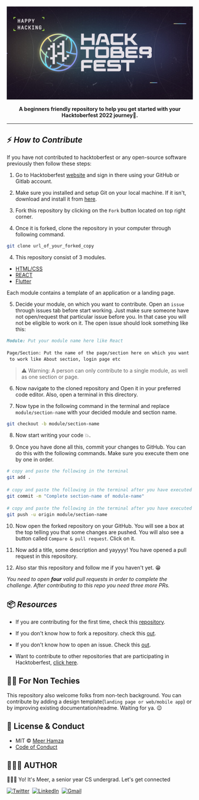 ![banner image](./assets/banner.jpg)
<p align="center">
<strong>
A beginners friendly repository to help you get started with your Hacktoberfest 2022 journey🚀.
</strong>
</p>
<hr />

## ⚡ *How to Contribute*

If you have not contributed to hacktoberfest or any open-source software previously then follow these steps:

1. Go to Hacktoberfest [website](https://hacktoberfest.com/) and sign in there using your GitHub or Gitlab account.

2. Make sure you installed and setup Git on your local machine. If it isn't, download and install it from [here](https://git-scm.com/downloads).
3. Fork this repository by clicking on the `Fork` button located on top right corner.
4. Once it is forked, clone the repository in your computer through following command.

```sh
git clone url_of_your_forked_copy
```

4. This repository consist of 3 modules.
- [HTML/CSS](https://github.com/meerhamzadev/Hacktoberfest/tree/main/HTML-CSS)
- [REACT](https://github.com/meerhamzadev/Hacktoberfest/tree/main/React-module)
- [Flutter](https://github.com/meerhamzadev/Hacktoberfest/tree/main/Flutter-module)

Each module contains a template of an application or a landing page.

5. Decide your module, on which you want to contribute. Open an `issue` through issues tab before start working. Just make sure someone have not open/request that particular issue before you. In that case you will not be eligible to work on it. The open issue should look something like this:

```md
Module: Put your module name here like React

Page/Section: Put the name of the page/section here on which you want
 to work like About section, login page etc
```

>⚠ Warning: A person can only contribute to a single module, as well as one section or page.

6. Now navigate to the cloned repository and Open it in your preferred code editor. Also, open a terminal in this directory.

7. Now type in the following command in the terminal and replace `module/section-name` with your decided module and section name.

```sh
git checkout -b module/section-name
```
8. Now start writing your code 💥.

9. Once you have done all this, commit your changes to GitHub. You can do this with the following commands. Make sure you execute them one by one in order.

```sh
# copy and paste the following in the terminal
git add .

# copy and paste the following in the terminal after you have executed the previous command.
git commit -m "Complete section-name of module-name"

# copy and paste the following in the terminal after you have executed the previous command
git push -u origin module/section-name
```

10. Now open the forked repository on your GitHub. You will see a box at the top telling you that some changes are pushed. You will also see a button called `Compare & pull request`. Click on it.

11. Now add a title, some description and yayyyy! You have opened a pull request in this repository.
12. Also star this repository and follow me if you haven't yet. 😁

*You need to open **four** valid pull requests in order to complete the challenge. After contributing to this repo you need three more PRs.*

## 📦 *Resources*

- If you are contributing for the first time, check this [repository](https://github.com/firstcontributions/first-contributions).
- If you don't know how to fork a repository. check this [out](https://docs.github.com/en/get-started/quickstart/fork-a-repo).

- If you don't know how to open an issue. Check this [out](https://docs.github.com/en/issues/tracking-your-work-with-issues/creating-an-issue).

- Want to contribute to other repositories that are participating in Hacktoberfest, [click here](https://github.com/issues?q=is%3Aopen+is%3Aissue+label%3AHacktoberfest).

## 👨‍🎨 For Non Techies
This repository also welcome folks from non-tech background. You can contribute by adding a design template(`landing page or web/mobile app`) or by improving existing documentation/readme. Waiting for ya. 😉 

## 🔑 License & Conduct

- MIT © [Meer Hamza](https://github.com/meerhamzadev)
- [Code of Conduct](https://github.com/meerhamzadev/Hacktoberfest/blob/main/CODE-OF-CONDUCT.md)

## 👨🏻‍💻 AUTHOR

🙋🏻‍♂️ Yo! It's Meer, a senior year CS undergrad. Let's get connected

<a href="https://twitter.com/meerhamzadev"><img src="https://img.shields.io/badge/Twitter-1DA1F2?style=for-the-badge&logo=twitter&logoColor=white" alt="Twitter" /></a>&nbsp;
<a href="https://linkedin.com/in/meerhamzadev/"><img src="https://img.shields.io/badge/linkedin-%230077B5.svg?&style=for-the-badge&logo=linkedin&logoColor=white" alt="LinkedIn" /></a>&nbsp;
<a href="mailto:hamzababar37@gmail.com?subject=From%20GitHub&body=Hi,%20there.%20Found%20you%20from%20GitHub."><img src="https://img.shields.io/badge/gmail-%23D14836.svg?&style=for-the-badge&logo=gmail&logoColor=white" alt="Gmail"/></a>&nbsp;
